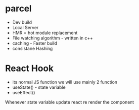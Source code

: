 # parcel

- Dev build
- Local Server
- HMR = hot module replacement
- File watching algorithm - written in c++
- caching - Faster build
- consistane Hashing

# React Hook

- its normal JS function we will use mainly 2 function
- useState() - state variable
- useEffect()

Whenever state variable update react re render the component
